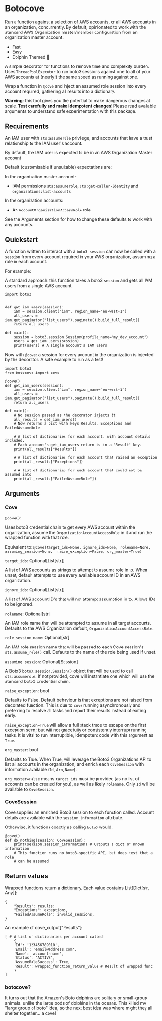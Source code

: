 # Botocove

Run a function against a selection of AWS accounts, or all AWS accounts in an
organization, concurrently. By default, opinionated to work with the standard
AWS Organization master/member configuration from an organization master
account.

- Fast
- Easy
- Dolphin Themed 🐬

A simple decorator for functions to remove time and complexity burden. Uses 
`ThreadPoolExecutor` to run boto3 sessions against one to all
of your AWS accounts at (nearly!) the same speed as running against one.

Wrap a function in `@cove` and inject an assumed role session into every account
required, gathering all results into a dictionary.

**Warning**: this tool gives you the potential to make dangerous changes
at scale. **Test carefully and make idempotent changes**! Please read available
arguments to understand safe experimentation with this package.

## Requirements

An IAM user with `sts:assumerole` privilege, and accounts that have a trust
relationship to the IAM user's account.

By default, the IAM user is expected to be in an AWS Organization Master account

Default (customisable if unsuitable) expectations are:

In the organization master account:
* IAM permissions `sts:assumerole`, `sts:get-caller-identity` and
`organizations:list-accounts`

In the organization accounts:
* An `AccountOrganizationAccessRole` role

See the Arguments section for how to change these defaults to work with any
accounts.

## Quickstart
A function written to interact with a `boto3 session` can now be called with
a `session` from every account required in your AWS organization, assuming
a role in each account.

For example:

A standard approach: this function takes a boto3 `session` and gets all IAM
users from a single AWS account

```
import boto3


def get_iam_users(session):
    iam = session.client("iam", region_name="eu-west-1")
    all_users = iam.get_paginator("list_users").paginate().build_full_result()
    return all_users

def main():
    session = boto3.session.Session(profile_name="my_dev_account")
    users = get_iam_users(session)
    print(users) # A single account's IAM users
```

Now with `@cove`: a session for every account in the organization is injected
by the decorator. A safe example to run as a test!

```
import boto3
from botocove import cove

@cove()
def get_iam_users(session):
    iam = session.client("iam", region_name="eu-west-1")
    all_users = iam.get_paginator("list_users").paginate().build_full_result()
    return all_users

def main():
    # No session passed as the decorator injects it
    all_results = get_iam_users() 
    # Now returns a Dict with keys Results, Exceptions and FailedAssumeRole
    
    # A list of dictionaries for each account, with account details included.
    # Each account's get_iam_users return is in a "Result" key.
    print(all_results["Results"]) 
    
    # A list of dictionaries for each account that raised an exception
    print(all_results["Exceptions"])

    # A list of dictionaries for each account that could not be assumed into
    print(all_results["FailedAssumeRole"])
```

## Arguments

### Cove
`@cove()`: 

Uses boto3 credential chain to get every AWS account within the
organization, assume the `OrganizationAccountAccessRole` in it and run the
wrapped function with that role.

Equivalent to:
`@cove(target_ids=None, ignore_ids=None, rolename=None, assuming_session=None, 
    raise_exception=False, org_master=True)`

`target_ids`: Optional[List[str]]

A list of AWS accounts as strings to attempt to assume role in to. When unset,
default attempts to use every available account ID in an AWS organization.

`ignore_ids`: Optional[List[str]]

A list of AWS account ID's that will not attempt assumption in to. Allows IDs to
be ignored.

`rolename`: Optional[str]

An IAM role name that will be attempted to assume in all target accounts. 
Defaults to the AWS Organization default, `OrganizationAccountAccessRole`.

`role_session_name`: Optional[str]

An IAM role session name that will be passed to each Cove session's `sts.assume_role()` call. 
Defaults to the name of the role being used if unset.

`assuming_session`: Optional[Session]

A Boto3 `boto3.session.Session()` object that will be used to call `sts:assumerole`. If not
provided, cove will instantiate one which will use the standard boto3 credential chain.

`raise_exception`: bool

Defaults to False. Default behaviour is that exceptions are not raised from
decorated function. This is due to `cove` running asynchronously and preferring
to resolve all tasks and report their results instead of exiting early.

`raise_exception=True` will allow a full stack trace to escape on the first
exception seen; but will not gracefully or consistently interrupt running tasks.
It is vital to run interruptible, idempotent code with this argument as `True`.

`org_master`: bool

Defaults to True. When True, will leverage the Boto3 Organizations API to list
all accounts in the organization, and enrich each `CoveSession` with information
available (`Id`, `Arn`, `Name`). 

`org_master=False` means `target_ids` must be provided (as no list of accounts
can be created for you), as well as likely `rolename`. Only `Id` will be
available to `CoveSession`.

### CoveSession

Cove supplies an enriched Boto3 session to each function called. Account details
are available with the `session_information` attribute.

Otherwise, it functions exactly as calling `boto3` would.

```
@cove()
def do_nothing(session: CoveSession):
    print(session.session_information) # Outputs a dict of known information
    # This function runs no boto3-specific API, but does test that a role
    # can be assumed
```

## Return values

Wrapped functions return a dictionary. Each value contains List[Dict[str, Any]]:
```
{
    "Results": results: 
    "Exceptions": exceptions,
    "FailedAssumeRole": invalid_sessions,
}
```
An example of cove_output["Results"]:
```
[ # A list of dictionaries per account called
    {
    'Id': '123456789010',
    'Email': 'email@address.com',
    'Name': 'account-name',
    'Status': 'ACTIVE',
    'AssumeRoleSuccess': True,
    'Result': wrapped_function_return_value # Result of wrapped func
    } 
] 
```

### botocove?

It turns out that the Amazon's Boto dolphins are solitary or small-group animals,
unlike the large pods of dolphins in the oceans. This killed my "large group of 
boto" idea, so the next best idea was where might they all shelter together... a
cove!
